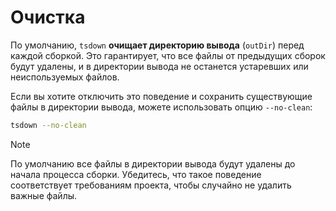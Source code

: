 # Очистка

По умолчанию, `tsdown` **очищает директорию вывода** (`outDir`) перед каждой сборкой. Это гарантирует, что все файлы от предыдущих сборок будут удалены, и в директории вывода не останется устаревших или неиспользуемых файлов.

Если вы хотите отключить это поведение и сохранить существующие файлы в директории вывода, можете использовать опцию `--no-clean`:

```bash
tsdown --no-clean
```

> [!NOTE]
> По умолчанию все файлы в директории вывода будут удалены до начала процесса сборки. Убедитесь, что такое поведение соответствует требованиям проекта, чтобы случайно не удалить важные файлы.
